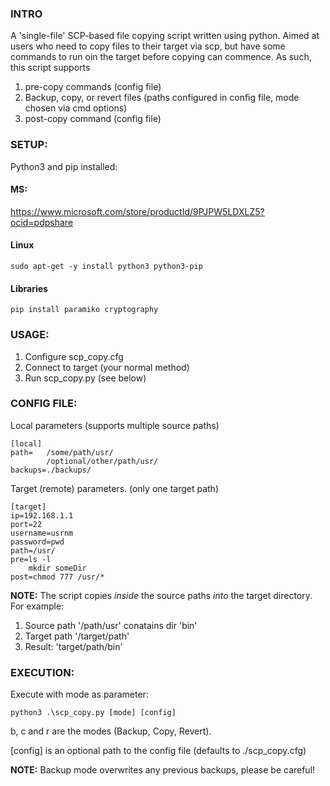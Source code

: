 ### INTRO
A 'single-file' SCP-based file copying script written using python. Aimed at users who need to copy files to their target via scp, but have some commands to run oin the target before copying can commence. As such, this script supports

1. pre-copy commands (config file)
2. Backup, copy, or revert files (paths configured in config file, mode chosen via cmd options)
3. post-copy command (config file)

### SETUP:
Python3 and pip installed:

#### MS: 
https://www.microsoft.com/store/productId/9PJPW5LDXLZ5?ocid=pdpshare

#### Linux
    sudo apt-get -y install python3 python3-pip
    
#### Libraries
    pip install paramiko cryptography
    
### USAGE:

1. Configure scp_copy.cfg
2. Connect to target (your normal method)
3. Run scp_copy.py (see below)

### CONFIG FILE:

Local parameters (supports multiple source paths)

    [local]
    path=   /some/path/usr/
            /optional/other/path/usr/
    backups=./backups/

Target (remote) parameters. (only one target path)

    [target]
    ip=192.168.1.1
    port=22
    username=usrnm
    password=pwd
    path=/usr/
    pre=ls -l
        mkdir someDir
    post=chmod 777 /usr/*

**NOTE:** The script copies *inside* the source paths *into* the target directory. For example:

1. Source path '/path/usr' conatains dir 'bin'
2. Target path '/target/path'
3. Result: 'target/path/bin'
    
### EXECUTION:
Execute with mode as parameter:

    python3 .\scp_copy.py [mode] [config]

b, c and r are the modes (Backup, Copy, Revert).

[config] is an optional path to the config file (defaults to ./scp_copy.cfg)

**NOTE:** Backup mode overwrites any previous backups, please be careful!
